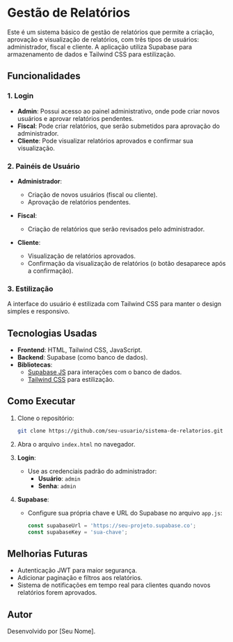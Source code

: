 
# Gestão de Relatórios

Este é um sistema básico de gestão de relatórios que permite a criação, aprovação e visualização de relatórios, com três tipos de usuários: administrador, fiscal e cliente. A aplicação utiliza Supabase para armazenamento de dados e Tailwind CSS para estilização.

## Funcionalidades

### 1. Login
- **Admin**: Possui acesso ao painel administrativo, onde pode criar novos usuários e aprovar relatórios pendentes.
- **Fiscal**: Pode criar relatórios, que serão submetidos para aprovação do administrador.
- **Cliente**: Pode visualizar relatórios aprovados e confirmar sua visualização.

### 2. Painéis de Usuário
- **Administrador**:
  - Criação de novos usuários (fiscal ou cliente).
  - Aprovação de relatórios pendentes.
  
- **Fiscal**:
  - Criação de relatórios que serão revisados pelo administrador.

- **Cliente**:
  - Visualização de relatórios aprovados.
  - Confirmação da visualização de relatórios (o botão desaparece após a confirmação).

### 3. Estilização
A interface do usuário é estilizada com Tailwind CSS para manter o design simples e responsivo.

## Tecnologias Usadas
- **Frontend**: HTML, Tailwind CSS, JavaScript.
- **Backend**: Supabase (como banco de dados).
- **Bibliotecas**:
  - [Supabase JS](https://github.com/supabase/supabase-js) para interações com o banco de dados.
  - [Tailwind CSS](https://tailwindcss.com/) para estilização.

## Como Executar

1. Clone o repositório:
   ```bash
   git clone https://github.com/seu-usuario/sistema-de-relatorios.git
   ```

2. Abra o arquivo `index.html` no navegador.

3. **Login**:
   - Use as credenciais padrão do administrador: 
     - **Usuário**: `admin`
     - **Senha**: `admin`

4. **Supabase**:
   - Configure sua própria chave e URL do Supabase no arquivo `app.js`:
     ```javascript
     const supabaseUrl = 'https://seu-projeto.supabase.co';
     const supabaseKey = 'sua-chave';
     ```

## Melhorias Futuras
- Autenticação JWT para maior segurança.
- Adicionar paginação e filtros aos relatórios.
- Sistema de notificações em tempo real para clientes quando novos relatórios forem aprovados.

## Autor
Desenvolvido por [Seu Nome].

